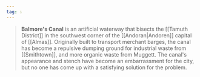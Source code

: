 ```yaml
---
tag: 💧
---
```

> **Balmore's Canal** is an artificial waterway that bisects the [[Tamuth District]] in the southwest corner of the [[Andoran|Andoren]] capital of [[Almas]]. Originally built to transport merchant barges, the canal has become a repulsive dumping ground for industrial waste from [[Smithtown]], and more organic waste from Muggett. The canal's appearance and stench have become an embarrassment for the city, but no one has come up with a satisfying solution for the problem.








